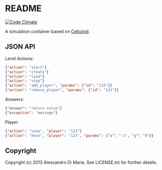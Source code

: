 README
======

[![Code Climate](https://codeclimate.com/github/grrrisu/Simulator.png)](https://codeclimate.com/github/grrrisu/Simulator)

A simulation container based on [Celluloid](https://github.com/celluloid/celluloid).

JSON API
--------

Level Actions:
```json
{"action": "start"}
{"action": "create"}
{"action": "load"}
{"action": "stop"}
{"action": "add_player", "params": {"id": "123"}}
{"action": "remove_player", "params": {"id": "123"}}
```
Answers:
```json
{"answer": "return value"}
{"exception": "message"}
```

Player:
```json
{"action": "view", "player": "123"}
{"action": "move", "player": "123", "params": {"x": "-1", "y": "0"}}
```


Copyright
--------

Copyright (c) 2013 Alessandro Di Maria. See LICENSE.txt for further details.
